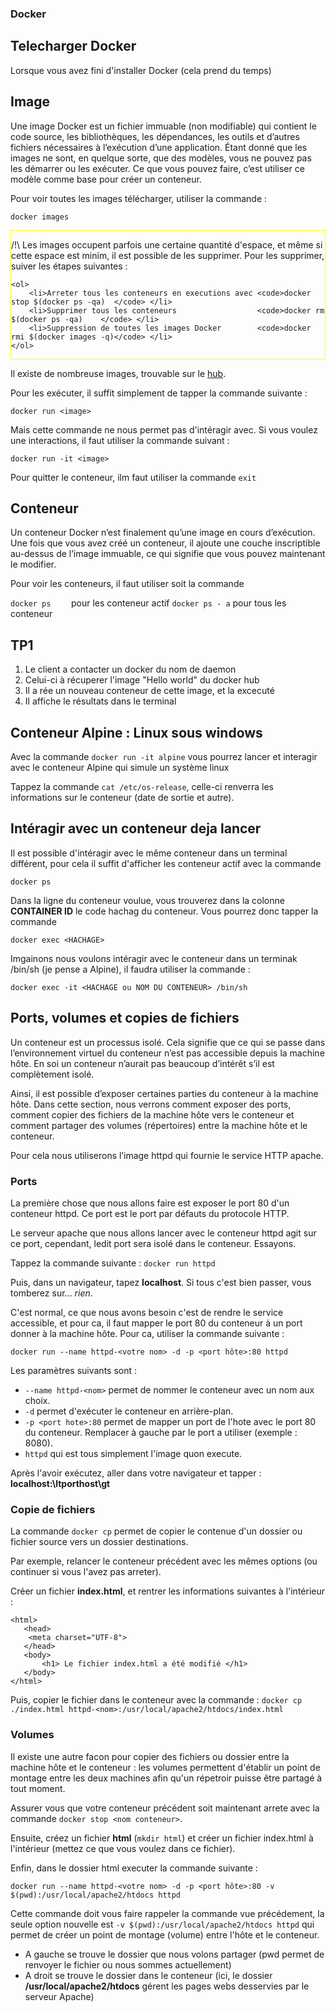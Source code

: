 ### Docker

## Telecharger Docker

Lorsque vous avez fini d'installer Docker (cela prend du temps)

## Image
Une image Docker est un fichier immuable (non modifiable) qui contient le code source, les bibliothèques, les dépendances, les outils et d’autres fichiers nécessaires à l’exécution d’une application. Étant donné que les images ne sont, en quelque sorte, que des modèles, vous ne pouvez pas les démarrer ou les exécuter. Ce que vous pouvez faire, c’est utiliser ce modèle comme base pour créer un conteneur.

Pour voir toutes les images télécharger, utiliser la commande :

`docker images`

<div style = "border:1px solid yellow;">
	<p>
		/!\ Les images occupent parfois une certaine quantité d'espace, et même si cette espace est minim, il est possible de les supprimer. Pour les supprimer, suiver les étapes suivantes :
	</p>

	<ol>
		<li>Arreter tous les conteneurs en executions avec <code>docker stop $(docker ps -qa)  </code> </li>
		<li>Supprimer tous les conteneurs                  <code>docker rm $(docker ps -qa)    </code> </li>
		<li>Suppression de toutes les images Docker        <code>docker rmi $(docker images -q)</code> </li>
	</ol>
</div>

Il existe de nombreuse images, trouvable sur le [hub](https://hub.docker.com/search?q=&type=image).

Pour les exécuter, il suffit simplement de tapper la commande suivante : 

`docker run <image>`

Mais cette commande ne nous permet pas d'intéragir avec. Si vous voulez une interactions, il faut utiliser la commande suivant :

`docker run -it <image>`

Pour quitter le conteneur, ilm faut utiliser la commande 
`exit`

## Conteneur
Un conteneur Docker n’est finalement qu’une image en cours d’exécution. Une fois que vous avez créé un conteneur, il ajoute une couche inscriptible au-dessus de l’image immuable, ce qui signifie que vous pouvez maintenant le modifier.

Pour voir les conteneurs, il faut utiliser soit la commande 

`docker ps    ` pour les conteneur actif
`docker ps - a` pour tous les conteneur

## TP1

1. Le client a contacter un docker du nom de daemon
2. Celui-ci à récuperer l'image "Hello world" du docker hub
3. Il a  rée un nouveau conteneur de cette image, et la excecuté
4. Il affiche le résultats dans le terminal

## Conteneur Alpine : Linux sous windows

Avec la commande `docker run -it alpine` vous pourrez lancer et interagir avec le conteneur Alpine qui simule un système linux

Tappez la commande `cat /etc/os-release`, celle-ci renverra les informations sur le conteneur (date de sortie et autre).


## Intéragir avec un conteneur deja lancer

Il est possible d'intéragir avec le même conteneur dans un terminal différent, pour cela il suffit d'afficher les conteneur actif avec la commande 

`docker ps`

Dans la ligne du conteneur voulue, vous trouverez dans la colonne **CONTAINER ID** le code hachag du conteneur. 
Vous pourrez donc tapper la commande 

`docker exec <HACHAGE>`

Imgainons nous voulons intéragir avec le conteneur dans un terminak /bin/sh (je pense a Alpine), il faudra utiliser la commande :

`docker exec -it <HACHAGE ou NOM DU CONTENEUR> /bin/sh`


## Ports, volumes et copies de fichiers

Un conteneur est un processus isolé. Cela signifie que ce qui se passe dans l’environnement virtuel du conteneur n’est pas accessible depuis la machine hôte. En soi un conteneur n’aurait pas beaucoup d’intérêt s’il est complètement isolé. 

Ainsi, il est possible d’exposer certaines parties du conteneur à la machine hôte. Dans cette section, nous verrons comment exposer des ports, comment copier des fichiers de la machine hôte vers le conteneur et comment partager des volumes (répertoires) entre la machine hôte et le conteneur. 

Pour cela nous utiliserons l’image httpd qui fournie le service HTTP apache.

### Ports
La première chose que nous allons faire est exposer le port 80 d'un conteneur httpd. Ce port est le port par défauts du protocole HTTP.

Le serveur apache que nous allons lancer avec le conteneur httpd agit sur ce port, cependant, ledit port sera isolé dans le conteneur. Essayons.

Tappez la commande suivante : `docker run httpd`

Puis, dans un navigateur, tapez **localhost**. Si tous c'est bien passer, vous tomberez sur... _rien_.

C'est normal, ce que nous avons besoin c'est de rendre le service accessible, et pour ca, il faut mapper le port 80 du conteneur à un port donner à la machine hôte. Pour ca, utiliser la commande suivante :

`docker run --name httpd-<votre nom> -d -p <port hôte>:80 httpd`

Les paramètres suivants sont :
- `--name httpd-<nom>` permet de nommer le conteneur avec un nom aux choix.
- `-d` permet d'exécuter le conteneur en arrière-plan.
- `-p <port hote>:80` permet de mapper un port de l'hote avec le port 80 du conteneur. Remplacer à gauche par le port a utiliser (exemple : 8080).
- `httpd` qui est tous simplement l'image quon execute.

Après l'avoir exécutez, aller dans votre navigateur et tapper : **localhost:\ltporthost\gt**


### Copie de fichiers

La commande `docker cp` permet de copier le contenue d'un dossier ou fichier source vers un dossier destinations.

Par exemple, relancer le conteneur précédent avec les mêmes options (ou continuer si vous l'avez pas arreter).

Créer un fichier **index.html**, et rentrer les informations suivantes à l'intérieur :

```
<html> 
   <head> 
	<meta charset="UTF-8"> 
   </head> 	
   <body> 
       <h1> Le fichier index.html a été modifié </h1>
   </body> 
</html> 
```

Puis, copier le fichier dans le conteneur avec la commande :
`docker cp ./index.html httpd-<nom>:/usr/local/apache2/htdocs/index.html`

### Volumes

Il existe une autre facon pour copier des fichiers ou dossier entre la machine hôte et le conteneur : les volumes permettent d'établir un point de montage entre les deux machines afin qu'un répetroir puisse être partagé à tout moment.

Assurer vous que votre conteneur précédent soit maintenant arrete avec la commande `docker stop <nom conteneur>`.

Ensuite, créez un fichier **html** (`mkdir html`) et créer un fichier index.html à l'intérieur (mettez ce que vous voulez dans ce fichier).

Enfin, dans le dossier html executer la commande suivante :

`docker run --name httpd-<votre nom> -d -p <port hôte>:80 -v $(pwd):/usr/local/apache2/htdocs httpd`

Cette commande doit vous faire rappeler la commande vue précédement, la seule option nouvelle est 
`-v $(pwd):/usr/local/apache2/htdocs httpd` qui permet de créer un point de montage (volume) entre l'hôte et le conteneur.

- A gauche se trouve le dossier que nous volons partager (pwd permet de renvoyer le fichier ou nous sommes actuellement)
- A droit se trouve le dossier dans le conteneur (ici, le dossier **/usr/local/apache2/htdocs** gérent les pages webs desservies par le serveur Apache)

